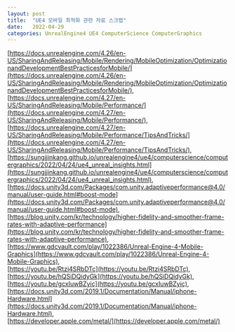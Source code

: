 ```yaml
---
layout: post
title:  "UE4 모바일 최적화 관련 자료 스크랩"
date:   2022-04-29
categories: UnrealEngine4 UE4 ComputerScience ComputerGraphics
---
```


[https://docs.unrealengine.com/4.26/en-US/SharingAndReleasing/Mobile/Rendering/MobileOptimization/OptimizationandDevelopmentBestPracticesforMobile/](https://docs.unrealengine.com/4.26/en-US/SharingAndReleasing/Mobile/Rendering/MobileOptimization/OptimizationandDevelopmentBestPracticesforMobile/),            
[https://docs.unrealengine.com/4.27/en-US/SharingAndReleasing/Mobile/Performance/](https://docs.unrealengine.com/4.27/en-US/SharingAndReleasing/Mobile/Performance/),          
[https://docs.unrealengine.com/4.27/en-US/SharingAndReleasing/Mobile/Performance/TipsAndTricks/](https://docs.unrealengine.com/4.27/en-US/SharingAndReleasing/Mobile/Performance/TipsAndTricks/),               
[https://sungjjinkang.github.io/unrealengine4/ue4/computerscience/computergraphics/2022/04/24/ue4_unreal_insights.html](https://sungjjinkang.github.io/unrealengine4/ue4/computerscience/computergraphics/2022/04/24/ue4_unreal_insights.html),                  
[https://docs.unity3d.com/Packages/com.unity.adaptiveperformance@4.0/manual/user-guide.html#boost-mode](https://docs.unity3d.com/Packages/com.unity.adaptiveperformance@4.0/manual/user-guide.html#boost-mode),          
[https://blog.unity.com/kr/technology/higher-fidelity-and-smoother-frame-rates-with-adaptive-performance](https://blog.unity.com/kr/technology/higher-fidelity-and-smoother-frame-rates-with-adaptive-performance),             
[https://www.gdcvault.com/play/1022386/Unreal-Engine-4-Mobile-Graphics](https://www.gdcvault.com/play/1022386/Unreal-Engine-4-Mobile-Graphics),            
[https://youtu.be/Rtzi4SRbDTc](https://youtu.be/Rtzi4SRbDTc),          
[https://youtu.be/hQSiDQidyGk](https://youtu.be/hQSiDQidyGk),           
[https://youtu.be/gcxIuwBZyic](https://youtu.be/gcxIuwBZyic),        
[https://docs.unity3d.com/2019.1/Documentation/Manual/iphone-Hardware.html](https://docs.unity3d.com/2019.1/Documentation/Manual/iphone-Hardware.html),         
[https://developer.apple.com/metal/](https://developer.apple.com/metal/)           